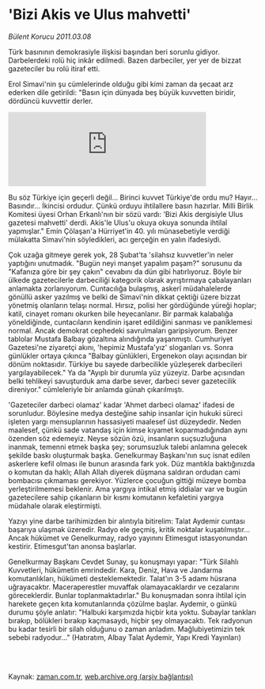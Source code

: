 # 'Bizi Akis ve Ulus mahvetti'

*Bülent Korucu 2011.03.08*

<td class="columnist-detail">
<p>Türk basınının demokrasiyle ilişkisi başından beri sorunlu gidiyor. Darbelerdeki rolü hiç inkâr edilmedi. Bazen darbeciler, yer yer de bizzat gazeteciler bu rolü itiraf etti.</p>
<p>
<div id="haberMetinDiv">
<p>Erol Simavi'nin şu cümlelerinde olduğu gibi kimi zaman da şecaat arz ederken dile getirildi: "Basın için dünyada beş büyük kuvvetten biridir, dördüncü kuvvettir derler. 
<p>
<iframe frameborder="0" height="150" hspace="0" scrolling="no" src="http://web.archive.org/web/20110315050854if_/http://www.kure.tv/VideoEmbed?ID=85766" vspace="0" width="400"><p><a href="http://web.archive.org/web/20110315050854/http://www.kure.tv/haber/210-sesli-gazete/bulent-korucu-'bizi-akis-ve-ulus-mahvetti'/289-Bolum/85766/&amp;embeddedplayer=v1" rel="nofollow">Bülent Korucu - 'Bizi Akis ve Ulus mahvetti'</a></p></iframe>
<p>Bu söz Türkiye için geçerli değil... Birinci kuvvet Türkiye'de ordu mu? Hayır... Basındır... İkincisi ordudur. Çünkü orduyu ihtilallere basın hazırlar. Milli Birlik Komitesi üyesi Orhan Erkanlı'nın bir sözü vardı: 'Bizi Akis dergisiyle Ulus gazetesi mahvetti' derdi. Akis'le Ulus'u okuya okuya sonunda ihtilal yapmışlar." Emin Çölaşan'a Hürriyet'in 40. yılı münasebetiyle verdiği mülakatta Simavi'nin söyledikleri, acı gerçeğin en yalın ifadesiydi.
<p>Çok uzağa gitmeye gerek yok, 28 Şubat'ta 'silahsız kuvvetler'in neler yaptığını unutmadık. "Bugün neyi manşet yapalım paşam?" sorusunu da "Kafanıza göre bir şey çakın" cevabını da dün gibi hatırlıyoruz. Böyle bir ülkede gazetecilerle darbeciliği kategorik olarak ayrıştırmaya çabalayanları anlamakta zorlanıyorum. Cuntacılığa bulaşmış, askerî müdahalelerde gönüllü asker yazılmış ve belki de Simavi'nin dikkat çektiği üzere bizzat yönetmiş olanların telaşı normal. Hırsız, polisi her gördüğünde yüreği hoplar; katil, cinayet romanı okurken bile heyecanlanır. Bir parmak kalabalığa yöneldiğinde, cuntacıların kendinin işaret edildiğini sanması ve paniklemesi normal. Ancak demokrat cephedeki savrulmaları garipsiyorum. Benzer tablolar Mustafa Balbay gözaltına alındığında yaşanmıştı. Cumhuriyet Gazetesi'ne ziyaretçi akını, 'hepimiz Mustafa'yız' sloganları vs. Sonra günlükler ortaya çıkınca "Balbay günlükleri, Ergenekon olayı açısından bir dönüm noktasıdır. Türkiye bu sayede darbecilikle yüzleşerek darbecileri yargılayabilecek." Ya da "Ayıplı bir durumla yüz yüzeyiz. Darbe açısından belki tehlikeyi savuşturduk ama darbe sever, darbeci sever gazetecilik direniyor." cümleleriyle bir anlamda günah çıkarılmıştı.
<p>'Gazeteciler darbeci olamaz' kadar 'Ahmet darbeci olamaz' ifadesi de sorunludur. Böylesine medya desteğine sahip insanlar için hukuki süreci işleten yargı mensuplarının hassasiyeti maalesef üst düzeydedir. Neden maalesef, çünkü sade vatandaş için kimse kıyamet koparmadığından aynı özenden söz edemeyiz. Neyse sözün özü, insanların suçsuzluğuna inanmak, temenni etmek başka şey; sorumsuzluk talebi anlamına gelecek şekilde baskı oluşturmak başka. Genelkurmay Başkanı'nın suç isnat edilen askerlere kefil olması ile bunun arasında fark yok. Düz mantıkla baktığınızda o komutan da haklı; Allah Allah diyerek düşmana saldıran ordudan cami bombacısı çıkmaması gerekiyor. Yüzlerce çocuğun gittiği müzeye bomba yerleştirilmemesi beklenir. Ama yargıya intikal etmiş iddialar var ve bugün gazetecilere sahip çıkanların bir kısmı komutanın kefaletini yargıya müdahale olarak eleştirmişti.
<p>Yazıyı yine darbe tarihimizden bir alıntıyla bitirelim: Talat Aydemir cuntası başarıya ulaşmak üzeredir. Radyo ele geçmiş, kritik noktalar kuşatılmıştır... Ancak hükümet ve Genelkurmay, radyo yayınını Etimesgut istasyonundan kestirir. Etimesgut'tan anonsa başlarlar.
<p>Genelkurmay Başkanı Cevdet Sunay, şu konuşmayı yapar: "Türk Silahlı Kuvvetleri, hükümetin emrindedir. Kara, Deniz, Hava ve Jandarma komutanlıkları, hükümeti desteklemektedir. Talat'ın 3-5 adamı hüsrana uğrayacaktır. Maceraperestler muvaffak olamayacaklardır ve cezalarını göreceklerdir. Bunlar toplanmaktadırlar." Bu konuşmadan sonra ihtilal için harekete geçen kıta komutanlarında çözülme başlar. Aydemir, o günkü durumu şöyle anlatır: "Halbuki karşımızda hiçbir kıta yoktu. Subaylar tankları bırakıp, bölükleri bırakıp kaçmasaydı, hiçbir şey olmayacaktı. Tek radyonun bu kadar tesirli bir silah olduğunu o zaman anladım. Mağlubiyetimizin tek sebebi radyodur..." (Hatıratım, Albay Talat Aydemir, Yapı Kredi Yayınları) </p></p></p></p></p></p></p></div>
</p>


<p><br>
		 </br></p></td>

Kaynak: [zaman.com.tr](http://zaman.com.tr/yazar.do?yazino=1103855), [web.archive.org (arşiv bağlantısı)](http://web.archive.org/web/20110315050854/http://zaman.com.tr:80/yazar.do?yazino=1103855)
